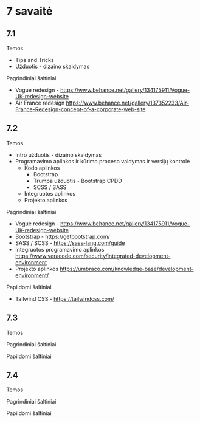 # 7 savaitė

## 7.1

Temos

-   Tips and Tricks
-   Užduotis - dizaino skaidymas

Pagrindiniai šaltiniai

-   Vogue redesign - <https://www.behance.net/gallery/134175911/Vogue-UK-redesign-website>
-   Air France redesign <https://www.behance.net/gallery/137352233/Air-France-Redesign-concept-of-a-corporate-web-site>

## 7.2

Temos

-   Intro užduotis - dizaino skaidymas
-   Programavimo aplinkos ir kūrimo proceso valdymas ir versijų kontrolė
    -   Kodo aplinkos
        -   Bootstrap
        -   Trumpa užduotis - Bootstrap CPDD
        -   SCSS / SASS
    -   Integruotos aplinkos
    -   Projekto aplinkos

Pagrindiniai šaltiniai

-   Vogue redesign - <https://www.behance.net/gallery/134175911/Vogue-UK-redesign-website>
-   Bootstrap - <https://getbootstrap.com/>
-   SASS / SCSS - <https://sass-lang.com/guide>
-   Integruotos programavimo aplinkos <https://www.veracode.com/security/integrated-development-environment>
-   Projekto aplinkos <https://umbraco.com/knowledge-base/development-environment/>

Papildomi šaltiniai

-   Tailwind CSS - <https://tailwindcss.com/>

## 7.3

Temos

Pagrindiniai šaltiniai

Papildomi šaltiniai

## 7.4

Temos

Pagrindiniai šaltiniai

Papildomi šaltiniai
